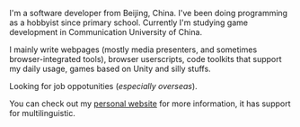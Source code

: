I'm a software developer from Beijing, China.
I've been doing programming as a hobbyist since primary school.
Currently I'm studying game development in Communication University of China.

I mainly write webpages (mostly media presenters, and sometimes browser-integrated tools), browser userscripts, code toolkits that support my daily usage, games based on Unity and silly stuffs.

Looking for job oppotunities (*especially overseas*).

You can check out my [personal website](https://wangnianyi2001.github.io/) for more information, it has support for multilinguistic.
